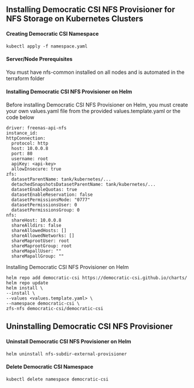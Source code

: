 ## Installing Democratic CSI NFS Provisioner for NFS Storage on Kubernetes Clusters

#### Creating Democratic CSI Namespace
```
kubectl apply -f namespace.yaml
```

#### Server/Node Prerequisites

You must have nfs-common installed on all nodes and is automated in the terraform folder

#### Installing Democratic CSI NFS Provisioner on Helm

Before installing Democratic CSI NFS Provisioner on Helm, you must create your own values.yaml file from the provided values.template.yaml or the code below
```
driver: freenas-api-nfs
instance_id:
httpConnection:
  protocol: http
  host: 10.0.0.8
  port: 80
  username: root
  apiKey: <api-key>
  allowInsecure: true
zfs:
  datasetParentName: tank/kubernetes/...
  detachedSnapshotsDatasetParentName: tank/kubernetes/...
  datasetEnableQuotas: true
  datasetEnableReservation: false
  datasetPermissionsMode: "0777"
  datasetPermissionsUser: 0
  datasetPermissionsGroup: 0
nfs:
  shareHost: 10.0.0.8
  shareAlldirs: false
  shareAllowedHosts: []
  shareAllowedNetworks: []
  shareMaprootUser: root
  shareMaprootGroup: root
  shareMapallUser: ""
  shareMapallGroup: ""
```

Installing Democratic CSI NFS Provisioner on Helm
```
helm repo add democratic-csi https://democratic-csi.github.io/charts/
helm repo update
helm install \
--install \
--values <values.template.yaml> \
--namespace democratic-csi \
zfs-nfs democratic-csi/democratic-csi
```

## Uninstalling Democratic CSI NFS Provisioner

#### Uninstall Democratic CSI NFS Provisioner on Helm
```
helm uninstall nfs-subdir-external-provisioner
```

#### Delete Democratic CSI Namespace
```
kubectl delete namespace democratic-csi
```
